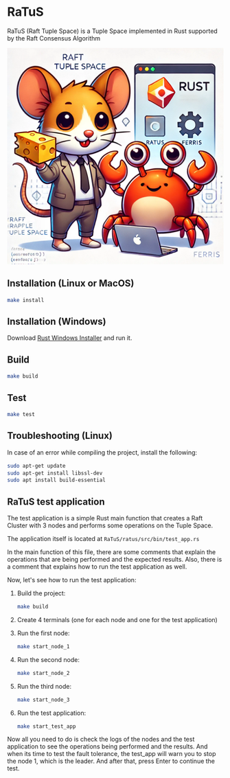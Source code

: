 # RaTuS

RaTuS (Raft Tuple Space) is a Tuple Space implemented in Rust supported by the Raft Consensus Algorithm

![RaTuS](RaTuS/docs/ratus.webp)

## Installation (Linux or MacOS)

```bash
make install
```

## Installation (Windows)

Download [Rust Windows Installer](https://win.rustup.rs/) and run it.

## Build

```bash
make build
```

## Test

```bash
make test
```

## Troubleshooting (Linux)

In case of an error while compiling the project, install the following:

```bash
sudo apt-get update
sudo apt-get install libssl-dev
sudo apt install build-essential
```

## RaTuS test application

The test application is a simple Rust main function that creates a Raft Cluster with 3 nodes and performs some operations on the Tuple Space.

The application itself is located at `RaTuS/ratus/src/bin/test_app.rs`

In the main function of this file, there are some comments that explain the operations that are being performed and the expected results.
Also, there is a comment that explains how to run the test application as well.

Now, let's see how to run the test application:

1. Build the project:

    ```bash
    make build
    ```

2. Create 4 terminals (one for each node and one for the test application)

3. Run the first node:

    ```bash
    make start_node_1
    ```

4. Run the second node:

    ```bash
    make start_node_2
    ```

5. Run the third node:

    ```bash
    make start_node_3
    ```

6. Run the test application:

    ```bash
    make start_test_app
    ```

Now all you need to do is check the logs of the nodes and the test application to see the operations being performed and the results.
And when its time to test the fault tolerance, the test_app will warn you to stop the node 1, which is the leader.
And after that, press Enter to continue the test.
